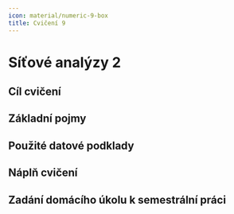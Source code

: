 ```yaml
---
icon: material/numeric-9-box
title: Cvičení 9
---
```


# Síťové analýzy 2

## Cíl cvičení

## Základní pojmy

## Použité datové podklady

## Náplň cvičení

## Zadání domácího úkolu k semestrální práci